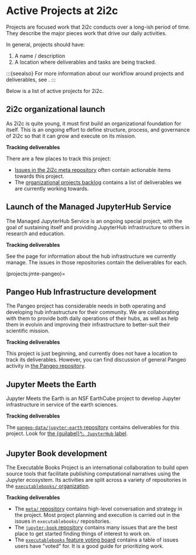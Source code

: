 # Active Projects at 2i2c

Projects are focused work that 2i2c conducts over a long-ish period of time.
They describe the major pieces work that drive our daily activities.

In general, projects should have:

1. A name / description
2. A location where deliverables and tasks are being tracked.

:::{seealso}
For more information about our workflow around projects and deliverables, see [](../practices/coordination.md).
:::

Below is a list of active projects for 2i2c.

## 2i2c organizational launch

As 2i2c is quite young, it must first build an organizational foundation for itself.
This is an ongoing effort to define structure, process, and governance of 2i2c so that it can grow and execute on its mission.

**Tracking deliverables**

There are a few places to track this project:

- [Issues in the 2i2c meta repository](https://github.com/2i2c-org/meta/issues?q=is%3Aissue+is%3Aopen+sort%3Aupdated-desc) often contain actionable items towards this project.
- The [organizational projects backlog](https://github.com/2i2c-org/meta/projects/6?fullscreen=true) contains a list of deliverables we are currently working towards.

## Launch of the Managed JupyterHub Service

The Managed JupyterHub Service is an ongoing special project, with the goal of sustaining itself and providing JupyterHub infrastructure to others in research and education.

**Tracking deliverables**

See the [](hubs.md) page for information about the hub infrastructure we currently manage.
The issues in those repositories contain the deliverables for each.

(projects:jmte-pangeo)=
## Pangeo Hub Infrastructure development

The Pangeo project has considerable needs in both operating and developing hub infrastructure for their community.
We are collaborating with them to provide both daily operations of their hubs, as well as help them in evolvin and improving their infrastructure to better-suit their scientific mission.

**Tracking deliverables**

This project is just beginning, and currently does not have a location to track its deliverables.
However, you can find discussion of general Pangeo activity in [the Pangeo repository](https://github.com/pangeo-data/pangeo).

## Jupyter Meets the Earth

Jupyter Meets the Earth is an NSF EarthCube project to develop Jupyter infrastructure in service of the earth sciences.

**Tracking deliverables**

The [`pangeo-data/jupyter-earth` repository](https://github.com/pangeo-data/jupyter-earth) contains deliverables for this project. Look for [the {guilabel}`🏷 JupyterHub` label](https://github.com/pangeo-data/jupyter-earth/issues?q=is%3Aissue+is%3Aopen+sort%3Aupdated-desc+label%3A%22%3Alabel%3A+JupyterHub%22).

## Jupyter Book development

The Executable Books Project is an international collaboration to build open source tools that facilitate publishing computational narratives using the Jupyter ecosystem.
Its activities are split across a variety of repositories in the [`executablebooks/` organization](https://github.com/executablebooks).

**Tracking deliverables**

- The [`meta/` repository](https://github.com/executablebooks/meta) contains high-level conversation and strategy in the project. Most project planning and execution is carried out in the issues in `executablebooks/` repositories.
- The [`jupyter-book` repository](https://github.com/executablebooks) contains many issues that are the best place to get started finding things of interest to work on.
- The [`executablebooks` feature voting board](https://executablebooks.org/en/latest/feature-vote.html) contains a table of issues users have "voted" for. It is a good guide for prioritizing work.

